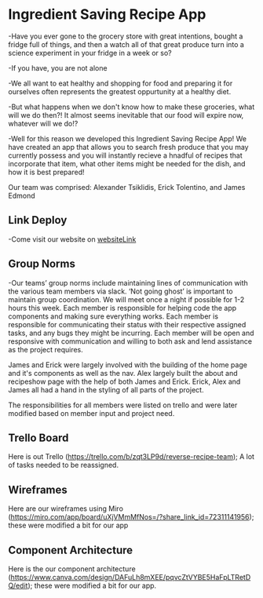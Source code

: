 # Ingredient Saving Recipe App

-Have you ever gone to the grocery store with great intentions, bought a fridge full of things, and then a watch all of that great produce turn into a science experiment in your fridge in a week or so?

-If you have, you are not alone

-We all want to eat healthy and shopping for food and preparing it for ourselves often represents the greatest oppurtunity at a healthy diet.

-But what happens when we don't know how to make these groceries, what will we do then?! It almost seems inevitable that our food will expire now, whatever will we do!?

-Well for this reason we developed this Ingredient Saving Recipe App! We have created an app that allows you to search fresh produce that you may currently possess and you will instantly recieve a hnadful of recipes that incorporate that item, what other items might be needed for the dish, and how it is best prepared!

Our team was comprised: Alexander Tsiklidis, Erick Tolentino, and James Edmond

## Link Deploy

-Come visit our website on
[websiteLink](https://visionary-gumption-b861c0.netlify.app/)

## Group Norms

-Our teams’ group norms include maintaining lines of communication with the various team members via slack. ‘Not going ghost’ is important to maintain group coordination. We will meet once a night if possible for 1-2 hours this week. Each member is responsible for helping code the app components and making sure everything works. Each member is responsible for communicating their status with their respective assigned tasks, and any bugs they might be incurring. Each member will be open and responsive with communication and willing to both ask and lend assistance as the project requires.

James and Erick were largely involved with the building of the home page and it's components as well as the nav. Alex largely built the about and recipeshow page with the help of both James and Erick. Erick, Alex and James all had a hand in the styling of all parts of the project.

The responsibilities for all members were listed on trello and were later modified based on member input and project need.

## Trello Board

Here is out Trello (https://trello.com/b/zqt3LP9d/reverse-recipe-team); A lot of tasks needed to be reassigned.

## Wireframes

Here are our wireframes using Miro (https://miro.com/app/board/uXjVMmMfNos=/?share_link_id=72311141956); these were modified a bit for our app

## Component Architecture

Here is the our component architecture (https://www.canva.com/design/DAFuLh8mXEE/pqvcZtVYBE5HaFpLTRetDQ/edit); these were modified a bit for our app.
